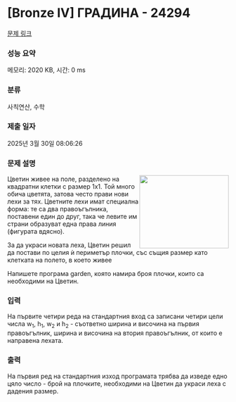 # [Bronze IV] ГРАДИНА - 24294 

[문제 링크](https://www.acmicpc.net/problem/24294) 

### 성능 요약

메모리: 2020 KB, 시간: 0 ms

### 분류

사칙연산, 수학

### 제출 일자

2025년 3월 30일 08:06:26

### 문제 설명

<p><img alt="" src="https://upload.acmicpc.net/d9c1a72e-8d02-4808-a292-07acd0a47e55/-/preview/" style="width: 203px; height: 166px; float: right;">Цветин живее на поле, разделено на квадратни клетки с размер 1x1. Той много обича цветята, затова често прави нови лехи за тях. Цветните лехи имат специална форма: те са два правоъгълника, поставени един до друг, така че левите им страни образуват една права линия (фигурата вдясно).</p>

<p>За да украси новата леха, Цветин решил да постави по целия ѝ периметър плочки, със същия размер като клетката на полето, в което живее</p>

<p>Напишете програма garden, която намира броя плочки, които са необходими на Цветин.</p>

### 입력 

 <p>На първите четири реда на стандартния вход са записани четири цели числа w<sub>1</sub>, h<sub>1</sub>, w<sub>2</sub> и h<sub>2</sub> - съответно ширина и височина на първия правоъгълник, ширина и височина на втория правоъгълник, от които е направена лехата.</p>

### 출력 

 <p>На първия ред на стандартния изход програмата трябва да изведе едно цяло число - брой на плочките, необходими на Цветин да украси леха с дадения размер.</p>

